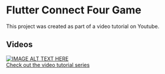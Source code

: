 # Flutter Connect Four Game

This project was created as part of a video tutorial on Youtube.

## Videos

[![IMAGE ALT TEXT HERE](https://img.youtube.com/vi/ZclQbcjXP2w/0.jpg)](https://www.youtube.com/playlist?list=PLRWeBscLsJDPo_id9fxNt1knr49bCEKz6)<br/>
[Check out the video tutorial series](https://www.youtube.com/playlist?list=PLRWeBscLsJDPo_id9fxNt1knr49bCEKz6)

